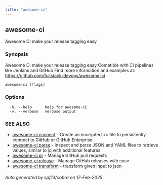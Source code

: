 ```yaml
---
title: "awesome-ci"
---
```

## awesome-ci

Awesome CI make your release tagging easy

### Synopsis

Awesome CI make your release tagging easy
Comatible with CI pipelines like Jenkins and GitHub
Find more information and examples at: https://github.com/fullstack-devops/awesome-ci

```
awesome-ci [flags]
```

### Options

```
  -h, --help      help for awesome-ci
  -v, --verbose   verbose output
```

### SEE ALSO

* [awesome-ci connect](./awesome-ci_connect)	 - Create an encrypted .rc file to persistently connect to GitHub or GitHub Enterprise
* [awesome-ci parse](./awesome-ci_parse)	 - inspect and parse JSON and YAML files to retrieve values, similar to jq with additional features
* [awesome-ci pr](./awesome-ci_pr)	 - Manage GitHub pull requests
* [awesome-ci release](./awesome-ci_release)	 - Manage GitHub releases with ease
* [awesome-ci transform](./awesome-ci_transform)	 - transform given input to json

###### Auto generated by spf13/cobra on 17-Feb-2025
